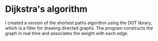 # Dijkstra's algorithm 
I created a version of the shortest paths algorithm using the DOT library, which is a filter for drawing directed graphs.
The program constructs the graph in real time and associates the weight with each edge.

